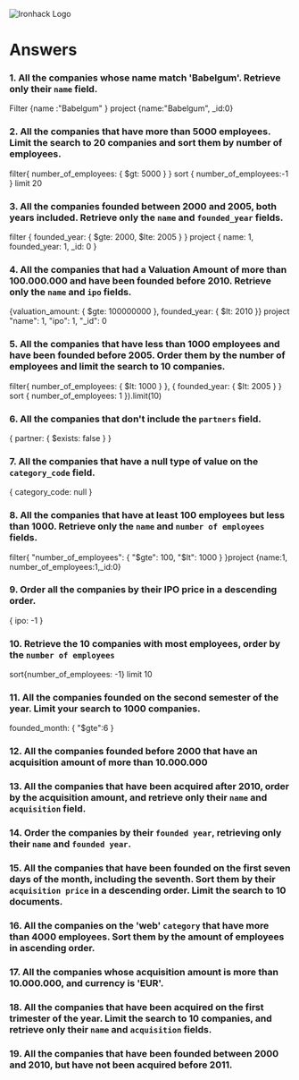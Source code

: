 ![Ironhack Logo](https://i.imgur.com/1QgrNNw.png)

# Answers

### 1. All the companies whose name match 'Babelgum'. Retrieve only their `name` field.

Filter {name :"Babelgum" }
project {name:"Babelgum", _id:0}

### 2. All the companies that have more than 5000 employees. Limit the search to 20 companies and sort them by **number of employees**.

filter{ number_of_employees: { $gt: 5000 } }
sort { number_of_employees:-1  }
limit 20
### 3. All the companies founded between 2000 and 2005, both years included. Retrieve only the `name` and `founded_year` fields.

filter { founded_year: { $gte: 2000, $lte: 2005 } }
project { name: 1, founded_year: 1, _id: 0 }

### 4. All the companies that had a Valuation Amount of more than 100.000.000 and have been founded before 2010. Retrieve only the `name` and `ipo` fields.

{valuation_amount: { $gte: 100000000 },
    founded_year: { $lt: 2010 }}
    project  "name": 1,
    "ipo": 1,
    "_id": 0

### 5. All the companies that have less than 1000 employees and have been founded before 2005. Order them by the number of employees and limit the search to 10 companies.

 filter{ number_of_employees: { $lt: 1000 } },
    { founded_year: { $lt: 2005 } }
    sort { number_of_employees: 1 }).limit(10)

### 6. All the companies that don't include the `partners` field.

{ partner: { $exists: false } }

### 7. All the companies that have a null type of value on the `category_code` field.

{ category_code: null } 

### 8. All the companies that have at least 100 employees but less than 1000. Retrieve only the `name` and `number of employees` fields.

filter{
    "number_of_employees": {
        "$gte": 100,
        "$lt": 1000
    }
}project {name:1, number_of_employees:1,_id:0}

### 9. Order all the companies by their IPO price in a descending order.

{ ipo: -1 }

### 10. Retrieve the 10 companies with most employees, order by the `number of employees`

sort{number_of_employees: -1}
limit 10

### 11. All the companies founded on the second semester of the year. Limit your search to 1000 companies.

founded_month: {
    "$gte":6 }
   

### 12. All the companies founded before 2000 that have an acquisition amount of more than 10.000.000

<!-- Your Code Goes Here -->

### 13. All the companies that have been acquired after 2010, order by the acquisition amount, and retrieve only their `name` and `acquisition` field.

<!-- Your Code Goes Here -->

### 14. Order the companies by their `founded year`, retrieving only their `name` and `founded year`.

<!-- Your Code Goes Here -->

### 15. All the companies that have been founded on the first seven days of the month, including the seventh. Sort them by their `acquisition price` in a descending order. Limit the search to 10 documents.

<!-- Your Code Goes Here -->

### 16. All the companies on the 'web' `category` that have more than 4000 employees. Sort them by the amount of employees in ascending order.

<!-- Your Code Goes Here -->

### 17. All the companies whose acquisition amount is more than 10.000.000, and currency is 'EUR'.

<!-- Your Code Goes Here -->

### 18. All the companies that have been acquired on the first trimester of the year. Limit the search to 10 companies, and retrieve only their `name` and `acquisition` fields.

<!-- Your Code Goes Here -->

### 19. All the companies that have been founded between 2000 and 2010, but have not been acquired before 2011.

<!-- Your Code Goes Here -->
